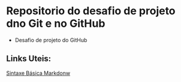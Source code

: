 # Repositorio do desafio  de projeto dno Git e no GitHub
* Desafio de projeto  do GitHub

##  Links Uteis:

[Sintaxe Básica Markdonw](https://www.markdownguide.org/basic-syntax/)


